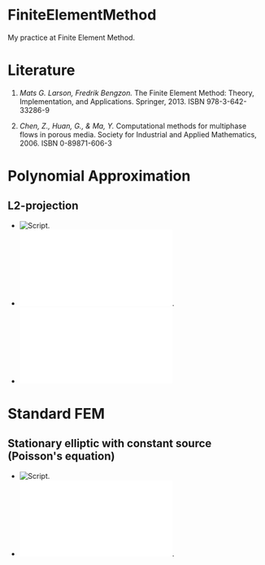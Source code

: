 # FiniteElementMethod
My practice at Finite Element Method.

# Literature

1. *Mats G. Larson, Fredrik Bengzon.*
The Finite Element Method: Theory, Implementation, and Applications.
Springer, 2013.
ISBN 978-3-642-33286-9

2. *Chen, Z., Huan, G., & Ma, Y.*
Computational methods for multiphase flows in porous media.
Society for Industrial and Applied Mathematics, 2006.
ISBN 0-89871-606-3

# Polynomial Approximation
## L2-projection
- ![Script](PolynomialApproximation/l2_projection.jl).
- ![Plot of projection](PolynomialApproximation/plots/l2_projection.pdf).
- ![Plot of error](PolynomialApproximation/plots/l2_projection_error.pdf)

# Standard FEM
## Stationary elliptic with constant source (Poisson's equation)

- ![Script](StandartFEM/elliptic_stationary_zero_bc.jl).
- ![Plot](StandartFEM/plots/elliptic_stationary_zero_bc_uniform.pdf).
